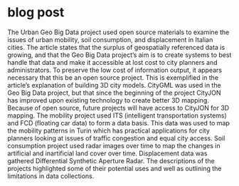 # blog post 
The Urban Geo Big Data project used open source materials to examine the issues of urban mobility, soil consumption, and 
displacement in Italian cities. The article states that the surplus of geospatially referenced data is growing, and that the 
Geo Big Data project’s aim is to create systems to best handle that data and make it accessible at lost cost to city planners 
and administrators. To preserve the low cost of information output, it appears necessary that this be an open source project. 
This is exemplified in the article’s explanation of building 3D city models. CityGML was used in the Geo Big Data project, but 
that since the beginning of the project CityJON has improved upon existing technology to create better 3D mapping. Because of 
open source, future projects will have access to CityJON for 3D mapping. 
The mobility project used ITS (intelligent transportation systems) and FCD (floating car data) to form a data basis. This data 
was used to map the mobility patterns in Turin which has practical applications for city planners looking at issues of traffic 
congestion and equal city access. Soil consumption project used radar images over time to map the changes in artificial and 
inartificial land cover over time. Displacement data was gathered Differential Synthetic Aperture Radar. The descriptions of 
the projects highlighted some of their potential uses and well as outlining the limitations in data collections. 
